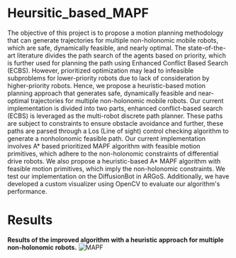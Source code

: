 # Heursitic_based_MAPF
The objective of this project is to propose a motion planning methodology that can generate trajectories for multiple non-holonomic mobile robots, which are safe, dynamically feasible, and nearly optimal. The state-of-the-art literature divides the path search of the agents based on priority, which is further used for planning the path using Enhanced Conflict Based Search (ECBS). However, prioritized optimization may lead to infeasible subproblems for lower-priority robots due to lack of consideration by higher-priority robots. Hence, we propose a heuristic-based motion planning approach that generates safe, dynamically feasible and near-optimal trajectories for multiple non-holonomic mobile robots. Our current implementation is divided into two parts, enhanced conflict-based search (ECBS) is leveraged as the multi-robot discrete path planner. These paths are subject to constraints to ensure obstacle avoidance and further, these paths are parsed through a Los (Line of sight) control checking algorithm to generate a nonholonomic feasible path. Our current implementation involves A* based prioritized MAPF algorithm with feasible motion primitives, which adhere to the non-holonomic constraints of differential drive robots. We also propose a heuristic-based A* MAPF algorithm with feasible motion primitives, which imply the non-holonomic constraints. We test our implementation on the DiffusionBot in ARGoS. Additionally, we have developed a custom visualizer using OpenCV to evaluate our algorithm's performance.
# Results
**Results of the improved algorithm with a heuristic approach for multiple non-holonomic robots.**
![MAPF](https://github.com/AadeshVarude/Heursitic_based_MAPF/assets/50541542/12ee40b2-f029-4066-b9bf-0801426ed486)
